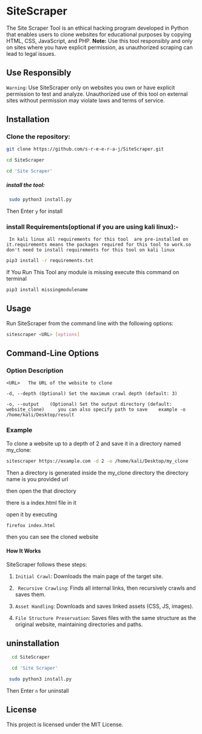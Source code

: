 # SiteScraper

The Site Scraper Tool is an ethical hacking program developed in Python that enables users to clone websites for educational purposes by copying HTML, CSS, JavaScript, and PHP. **Note:** Use this tool responsibly and only on sites where you have explicit permission, as unauthorized scraping can lead to legal issues.

## Use Responsibly


 `Warning`: Use SiteScraper only on websites you own or have explicit permission to test and analyze. Unauthorized use of this tool on external sites without permission may violate laws and terms of service.


## Installation

### Clone the repository:

```bash
git clone https://github.com/s-r-e-e-r-a-j/SiteScraper.git
```



```bash
cd SiteScraper
```

``` bash
cd 'Site Scraper'
 ```
##### install the tool:
```bash
 sudo python3 install.py
```
Then Enter `y` for install
### install Requirements(optional if you are using kali linux):-

` In kali linux all requirements for this tool  are pre-installed on it.requirements means the packages required for this tool to work.so don't need to install requirements for this tool on kali linux`


```bash
pip3 install -r requirements.txt
```


 If You Run This Tool any module is missing execute this command on terminal

```bash
pip3 install missingmodulename
```

## Usage


 Run SiteScraper from the command line with the following options:

``` bash
sitescraper <URL> [options]
```


## Command-Line Options

### Option	Description


 ```<URL>	The URL of the website to clone```


 ```-d, --depth (Optional) Set the maximum crawl depth (default: 3)```


 ```-o, --output	(Optional) Set the output directory (default: website_clone)     you can also specify path to save    example -o /home/kali/Desktop/result    ```




### Example

 To clone a website up to a depth of 2 and save it in a directory named my_clone:


```bash
sitescraper https://example.com -d 2 -o /home/kali/Desktop/my_clone
```

 Then a directory is generated inside the my_clone directory the directory name is you provided url

 then open the that directory

 there is a index.html file in it

open it by executing 

``` bash
firefox index.html
```

 then you can see the cloned website

#### How It Works
SiteScraper follows these steps:

1. `Initial Crawl`: Downloads the main page of the target site.

 
 2. ` Recursive Crawling`: Finds all internal links, then recursively crawls and saves them.

  
 3. `Asset Handling`: Downloads and saves linked assets (CSS, JS, images).


 4. `File Structure Preservation`: Saves files with the same structure as the original website, maintaining directories and paths.

## uninstallation

```bash
  cd SiteScraper
```
```bash
  cd 'Site Scraper'
```
```bash
 sudo python3 install.py
```
Then Enter `n` for uninstall


## License


 This project is licensed under the MIT License.



